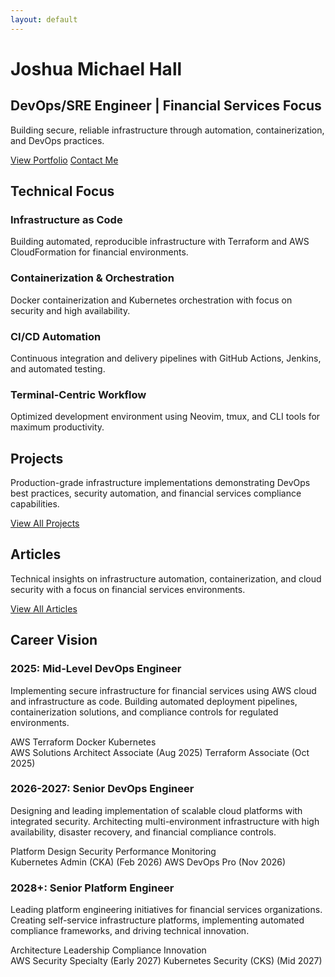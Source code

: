 ```yaml
---
layout: default
---
```


<div class="hero-section with-divider">
  <div class="hero-content">
    <h1>Joshua Michael Hall</h1>
    <h2>DevOps/SRE Engineer | Financial Services Focus</h2>
    <p>Building secure, reliable infrastructure through automation, containerization, and DevOps practices.</p>
    <div class="hero-links">
      <a href="/portfolio" class="btn primary-btn">View Portfolio</a>
      <a href="/contact" class="btn secondary-btn">Contact Me</a>
    </div>
  </div>
</div>

<div class="home-section with-divider" id="technical-focus">
  <h2>Technical Focus</h2>
  <div class="tech-focus-grid">
    <div class="tech-focus-item">
      <h3>Infrastructure as Code</h3>
      <p>Building automated, reproducible infrastructure with Terraform and AWS CloudFormation for financial environments.</p>
    </div>
    <div class="tech-focus-item">
      <h3>Containerization & Orchestration</h3>
      <p>Docker containerization and Kubernetes orchestration with focus on security and high availability.</p>
    </div>
    <div class="tech-focus-item">
      <h3>CI/CD Automation</h3>
      <p>Continuous integration and delivery pipelines with GitHub Actions, Jenkins, and automated testing.</p>
    </div>
    <div class="tech-focus-item">
      <h3>Terminal-Centric Workflow</h3>
      <p>Optimized development environment using Neovim, tmux, and CLI tools for maximum productivity.</p>
    </div>
  </div>
</div>

<div class="home-section with-divider" id="projects">
  <h2>Projects</h2>
  <p class="section-intro-text">Production-grade infrastructure implementations demonstrating DevOps best practices, security automation, and financial services compliance capabilities.</p>
  <div id="github-projects"></div>
  <div class="section-link">
    <a href="/portfolio" class="btn outlined-btn">View All Projects</a>
  </div>
</div>

<div class="home-section no-divider" id="articles">
  <h2>Articles</h2>
  <p class="section-intro-text">Technical insights on infrastructure automation, containerization, and cloud security with a focus on financial services environments.</p>
  <div id="devto-articles"></div>
  <div class="section-link">
    <a href="/blog" class="btn outlined-btn">View All Articles</a>
  </div>
</div>

<div class="home-section no-divider" id="career-vision">
  <h2>Career Vision</h2>
  <div class="career-timeline">
    <div class="timeline-item">
      <div class="timeline-marker"></div>
      <div class="timeline-content">
        <h3>2025: Mid-Level DevOps Engineer</h3>
        <p>Implementing secure infrastructure for financial services using AWS cloud and infrastructure as code. Building automated deployment pipelines, containerization solutions, and compliance controls for regulated environments.</p>
        <div class="timeline-details-row">
          <div class="timeline-skills">
            <span class="skill-tag">AWS</span>
            <span class="skill-tag">Terraform</span>
            <span class="skill-tag">Docker</span>
            <span class="skill-tag">Kubernetes</span>
          </div>
          <div class="timeline-certs">
            <span class="cert-badge">AWS Solutions Architect Associate (Aug 2025)</span>
            <span class="cert-badge">Terraform Associate (Oct 2025)</span>
          </div>
        </div>
      </div>
    </div>
    <div class="timeline-item">
      <div class="timeline-marker"></div>
      <div class="timeline-content">
        <h3>2026-2027: Senior DevOps Engineer</h3>
        <p>Designing and leading implementation of scalable cloud platforms with integrated security. Architecting multi-environment infrastructure with high availability, disaster recovery, and financial compliance controls.</p>
        <div class="timeline-details-row">
          <div class="timeline-skills">
            <span class="skill-tag">Platform Design</span>
            <span class="skill-tag">Security</span>
            <span class="skill-tag">Performance</span>
            <span class="skill-tag">Monitoring</span>
          </div>
          <div class="timeline-certs">
            <span class="cert-badge">Kubernetes Admin (CKA) (Feb 2026)</span>
            <span class="cert-badge">AWS DevOps Pro (Nov 2026)</span>
          </div>
        </div>
      </div>
    </div>
    <div class="timeline-item">
      <div class="timeline-marker"></div>
      <div class="timeline-content">
        <h3>2028+: Senior Platform Engineer</h3>
        <p>Leading platform engineering initiatives for financial services organizations. Creating self-service infrastructure platforms, implementing automated compliance frameworks, and driving technical innovation.</p>
        <div class="timeline-details-row">
          <div class="timeline-skills">
            <span class="skill-tag">Architecture</span>
            <span class="skill-tag">Leadership</span>
            <span class="skill-tag">Compliance</span>
            <span class="skill-tag">Innovation</span>
          </div>
          <div class="timeline-certs">
            <span class="cert-badge">AWS Security Specialty (Early 2027)</span>
            <span class="cert-badge">Kubernetes Security (CKS) (Mid 2027)</span>
          </div>
        </div>
      </div>
    </div>
  </div>
</div>


<script>
  // Add animation to timeline items
  document.addEventListener('DOMContentLoaded', function() {
    const timelineItems = document.querySelectorAll('.timeline-item');
    
    const observer = new IntersectionObserver((entries) => {
      entries.forEach(entry => {
        if (entry.isIntersecting) {
          entry.target.classList.add('animate');
        }
      });
    }, { threshold: 0.5 });
    
    timelineItems.forEach(item => {
      observer.observe(item);
    });
  });
</script>
